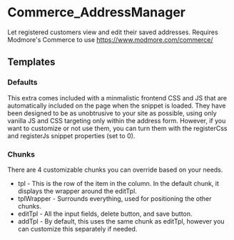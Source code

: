 # Commerce_AddressManager

Let registered customers view and edit their saved addresses. Requires Modmore's Commerce to use https://www.modmore.com/commerce/

## Templates

### Defaults

This extra comes included with a minmalistic frontend CSS and JS that are automatically included on the page when the snippet is loaded. They have been designed to be as unobtrusive to your site as possible, using only vanilla JS and CSS targeting only within the address form. However, if you want to customize or not use them, you can turn them with the registerCss and registerJs snippet properties (set to 0).

### Chunks

There are 4 customizable chunks you can override based on your needs.

- tpl - This is the row of the item in the column. In the default chunk, it displays the wrapper around the editTpl.
- tplWrapper - Surrounds everything, used for positioning the other chunks.
- editTpl - All the input fields, delete button, and save button.
- addTpl - By default, this uses the same chunk as editTpl, however you can customize this separately if needed.